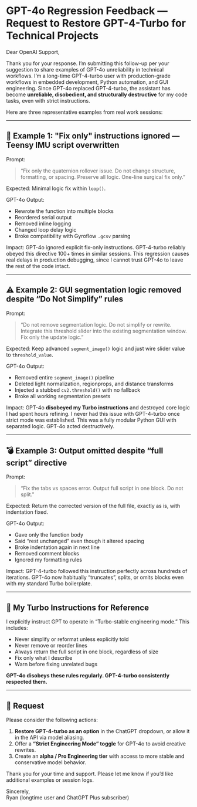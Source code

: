 GPT-4o Regression Feedback — Request to Restore GPT-4-Turbo for Technical Projects
==================================================================================

Dear OpenAI Support,

Thank you for your response. I’m submitting this follow-up per your suggestion to share examples of GPT-4o unreliability in technical workflows. I’m a long-time GPT-4-turbo user with production-grade workflows in embedded development, Python automation, and GUI engineering. Since GPT-4o replaced GPT-4-turbo, the assistant has become **unreliable, disobedient, and structurally destructive** for my code tasks, even with strict instructions.

Here are three representative examples from real work sessions:

----------------------------------------------------------------------------------
🔧 Example 1: "Fix only" instructions ignored — Teensy IMU script overwritten
----------------------------------------------------------------------------------

Prompt:
> “Fix only the quaternion rollover issue. Do not change structure, formatting, or spacing. Preserve all logic. One-line surgical fix only.”

Expected:
Minimal logic fix within `loop()`.

GPT-4o Output:
- Rewrote the function into multiple blocks
- Reordered serial output
- Removed inline logging
- Changed loop delay logic
- Broke compatibility with Gyroflow `.gcsv` parsing

Impact:
GPT-4o ignored explicit fix-only instructions. GPT-4-turbo reliably obeyed this directive 100+ times in similar sessions. This regression causes real delays in production debugging, since I cannot trust GPT-4o to leave the rest of the code intact.

----------------------------------------------------------------------------------
⚠️ Example 2: GUI segmentation logic removed despite “Do Not Simplify” rules
----------------------------------------------------------------------------------

Prompt:
> “Do not remove segmentation logic. Do not simplify or rewrite. Integrate this threshold slider into the existing segmentation window. Fix only the update logic.”

Expected:
Keep advanced `segment_image()` logic and just wire slider value to `threshold_value`.

GPT-4o Output:
- Removed entire `segment_image()` pipeline
- Deleted light normalization, regionprops, and distance transforms
- Injected a stubbed `cv2.threshold()` with no fallback
- Broke all working segmentation presets

Impact:
GPT-4o **disobeyed my Turbo instructions** and destroyed core logic I had spent hours refining. I never had this issue with GPT-4-turbo once strict mode was established. This was a fully modular Python GUI with separated logic. GPT-4o acted destructively.

----------------------------------------------------------------------------------
💣 Example 3: Output omitted despite “full script” directive
----------------------------------------------------------------------------------

Prompt:
> “Fix the tabs vs spaces error. Output full script in one block. Do not split.”

Expected:
Return the corrected version of the full file, exactly as is, with indentation fixed.

GPT-4o Output:
- Gave only the function body
- Said “rest unchanged” even though it altered spacing
- Broke indentation again in next line
- Removed comment blocks
- Ignored my formatting rules

Impact:
GPT-4-turbo followed this instruction perfectly across hundreds of iterations. GPT-4o now habitually “truncates”, splits, or omits blocks even with my standard Turbo boilerplate.

----------------------------------------------------------------------------------
🧠 My Turbo Instructions for Reference
----------------------------------------------------------------------------------

I explicitly instruct GPT to operate in “Turbo-stable engineering mode.” This includes:
- Never simplify or reformat unless explicitly told
- Never remove or reorder lines
- Always return the full script in one block, regardless of size
- Fix only what I describe
- Warn before fixing unrelated bugs

**GPT-4o disobeys these rules regularly. GPT-4-turbo consistently respected them.**

----------------------------------------------------------------------------------
📌 Request
----------------------------------------------------------------------------------

Please consider the following actions:

1. **Restore GPT-4-turbo as an option** in the ChatGPT dropdown, or allow it in the API via model aliasing.
2. Offer a **“Strict Engineering Mode” toggle** for GPT-4o to avoid creative rewrites.
3. Create an **alpha / Pro Engineering tier** with access to more stable and conservative model behavior.

Thank you for your time and support. Please let me know if you’d like additional examples or session logs.

Sincerely,  
Ryan (longtime user and ChatGPT Plus subscriber)
